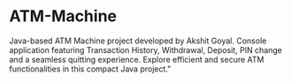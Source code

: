 # ATM-Machine
Java-based ATM Machine project developed by Akshit Goyal. Console application featuring Transaction History, Withdrawal, Deposit, PIN change  and a seamless quitting experience. Explore efficient and secure ATM functionalities in this compact Java project."
